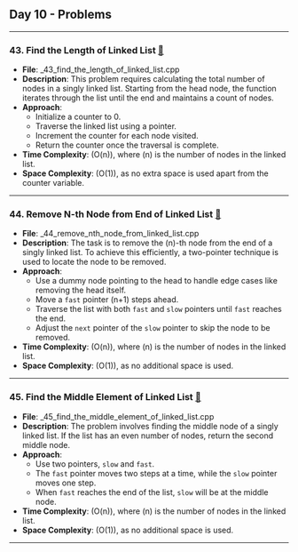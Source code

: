 ## Day 10 - Problems
---
### 43. **Find the Length of Linked List** [🧲](./_43_find_the_length_of_linked_list.cpp)  
   - **File**: _43_find_the_length_of_linked_list.cpp  
   - **Description**: This problem requires calculating the total number of nodes in a singly linked list. Starting from the head node, the function iterates through the list until the end and maintains a count of nodes.  
   - **Approach**:  
     - Initialize a counter to 0.  
     - Traverse the linked list using a pointer.  
     - Increment the counter for each node visited.  
     - Return the counter once the traversal is complete.  
   - **Time Complexity**: \(O(n)\), where \(n\) is the number of nodes in the linked list.  
   - **Space Complexity**: \(O(1)\), as no extra space is used apart from the counter variable.

---

### 44. **Remove N-th Node from End of Linked List** [🧲](./_44_remove_nth_node_from_linked_list.cpp)  
   - **File**: _44_remove_nth_node_from_linked_list.cpp  
   - **Description**: The task is to remove the \(n\)-th node from the end of a singly linked list. To achieve this efficiently, a two-pointer technique is used to locate the node to be removed.  
   - **Approach**:  
     - Use a dummy node pointing to the head to handle edge cases like removing the head itself.  
     - Move a `fast` pointer \(n+1\) steps ahead.  
     - Traverse the list with both `fast` and `slow` pointers until `fast` reaches the end.  
     - Adjust the `next` pointer of the `slow` pointer to skip the node to be removed.  
   - **Time Complexity**: \(O(n)\), where \(n\) is the number of nodes in the linked list.  
   - **Space Complexity**: \(O(1)\), as no additional space is used.  

---

### 45. **Find the Middle Element of Linked List** [🧲](./_45_find_the_middle_element_of_linked_list.cpp)  
   - **File**: _45_find_the_middle_element_of_linked_list.cpp  
   - **Description**: The problem involves finding the middle node of a singly linked list. If the list has an even number of nodes, return the second middle node.  
   - **Approach**:  
     - Use two pointers, `slow` and `fast`.  
     - The `fast` pointer moves two steps at a time, while the `slow` pointer moves one step.  
     - When `fast` reaches the end of the list, `slow` will be at the middle node.  
   - **Time Complexity**: \(O(n)\), where \(n\) is the number of nodes in the linked list.  
   - **Space Complexity**: \(O(1)\), as no additional space is used.  

---